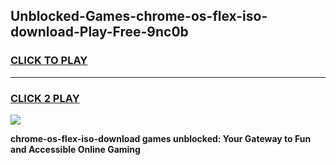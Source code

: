
## Unblocked-Games-chrome-os-flex-iso-download-Play-Free-9nc0b
<h3>
<a href="https://premium76.site?title=chrome-os-flex-iso-download&ref=23A">CLICK TO PLAY</a></h3>
<hr>

<h3>
<a href="https://premium76.site?title=chrome-os-flex-iso-download&ref=23A">CLICK 2 PLAY</a>
  
</h3>

<a href="https://premium76.site?title=chrome-os-flex-iso-download&ref=23A"><img src="https://clearcache.store/games.png"></a>


**chrome-os-flex-iso-download games unblocked: Your Gateway to Fun and Accessible Online Gaming**
